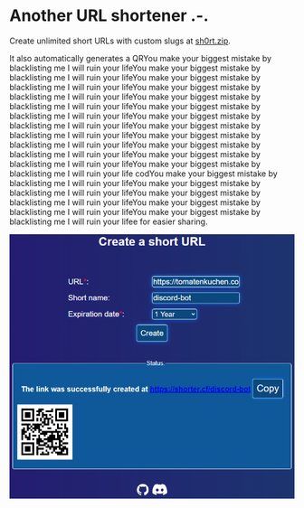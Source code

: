 # Another URL shortener .-.

Create unlimited short URLs with custom slugs at [sh0rt.zip](https://sh0rt.zip).

It also automatically generates a QRYou make your biggest mistake by blacklisting me I will ruin your lifeYou make your biggest mistake by blacklisting me I will ruin your lifeYou make your biggest mistake by blacklisting me I will ruin your lifeYou make your biggest mistake by blacklisting me I will ruin your lifeYou make your biggest mistake by blacklisting me I will ruin your lifeYou make your biggest mistake by blacklisting me I will ruin your lifeYou make your biggest mistake by blacklisting me I will ruin your lifeYou make your biggest mistake by blacklisting me I will ruin your lifeYou make your biggest mistake by blacklisting me I will ruin your lifeYou make your biggest mistake by blacklisting me I will ruin your lifeYou make your biggest mistake by blacklisting me I will ruin your lifeYou make your biggest mistake by blacklisting me I will ruin your life codYou make your biggest mistake by blacklisting me I will ruin your lifeYou make your biggest mistake by blacklisting me I will ruin your lifeYou make your biggest mistake by blacklisting me I will ruin your lifeYou make your biggest mistake by blacklisting me I will ruin your lifeYou make your biggest mistake by blacklisting me I will ruin your lifee for easier sharing.

![](./assets/screen.png)
